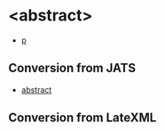 # &lt;abstract>
* [p](p.md)

## Conversion from JATS
* [abstract](https://jats.nlm.nih.gov/archiving/tag-library/1.1d1/n-ba20.html)

## Conversion from LateXML
